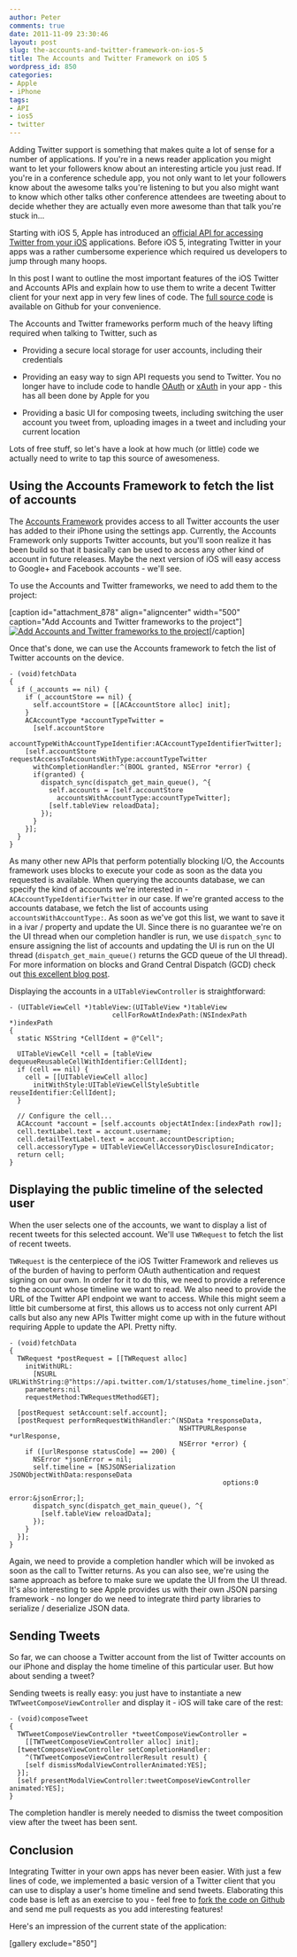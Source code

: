 ```yaml
---
author: Peter
comments: true
date: 2011-11-09 23:30:46
layout: post
slug: the-accounts-and-twitter-framework-on-ios-5
title: The Accounts and Twitter Framework on iOS 5
wordpress_id: 850
categories:
- Apple
- iPhone
tags:
- API
- ios5
- twitter
---
```


Adding Twitter support is something that makes quite a lot of sense for a number of applications. If you're in a news reader application you might want to let your followers know about an interesting article you just read. If you're in a conference schedule app, you not only want to let your followers know about the awesome talks you're listening to but you also might want to know which other talks other conference attendees are tweeting about to decide whether they are actually even more awesome than that talk you're stuck in...
<!-- more -->
Starting with iOS 5, Apple has introduced an [official API for accessing Twitter from your iOS](http://developer.apple.com/library/ios/#documentation/Twitter/Reference/TwitterFrameworkReference/_index.html) applications. Before iOS 5, integrating Twitter in your apps was a rather cumbersome experience which required us developers to jump through many hoops.

In this post I want to outline the most important features of the iOS Twitter and Accounts APIs and explain how to use them to write a decent Twitter client for your next app in very few lines of code. The [full source code](http://github.com/peterfriese/TwitterClient) is available on Github for your convenience.

The Accounts and Twitter frameworks perform much of the heavy lifting required when talking to Twitter, such as



	
  * Providing a secure local storage for user accounts, including their credentials

	
  * Providing an easy way to sign API requests you send to Twitter. You no longer have to include code to handle [OAuth](https://dev.twitter.com/docs/auth/oauth/faq) or [xAuth](https://dev.twitter.com/docs/oauth/xauth) in your app - this has all been done by Apple for you

	
  * Providing a basic UI for composing tweets, including switching the user account you tweet from, uploading images in a tweet and including your current location



Lots of free stuff, so let's have a look at how much (or little) code we actually need to write to tap this source of awesomeness.



## Using the Accounts Framework to fetch the list of accounts


The [Accounts Framework](http://developer.apple.com/library/ios/#documentation/Accounts/Reference/AccountsFrameworkRef/_index.html) provides access to all Twitter accounts the user has added to their iPhone using the settings app. Currently, the Accounts Framework only supports Twitter accounts, but you'll soon realize it has been build so that it basically can be used to access any other kind of account in future releases. Maybe the next version of iOS will easy access to Google+ and Facebook accounts -  we'll see.

To use the Accounts and Twitter frameworks, we need to add them to the project:

[caption id="attachment_878" align="aligncenter" width="500" caption="Add Accounts and Twitter frameworks to the project"][![Add Accounts and Twitter frameworks to the project](http://www.peterfriese.de/wp-content/AddTwitterAccounts.png)](http://www.peterfriese.de/wp-content/AddTwitterAccounts.png)[/caption]

Once that's done, we can use the Accounts framework to fetch the list of Twitter accounts on the device.


    
    - (void)fetchData
    {
      if (_accounts == nil) {
        if (_accountStore == nil) {
          self.accountStore = [[ACAccountStore alloc] init];
        }
        ACAccountType *accountTypeTwitter = 
          [self.accountStore
            accountTypeWithAccountTypeIdentifier:ACAccountTypeIdentifierTwitter];
        [self.accountStore requestAccessToAccountsWithType:accountTypeTwitter
          withCompletionHandler:^(BOOL granted, NSError *error) {
          if(granted) {
            dispatch_sync(dispatch_get_main_queue(), ^{
              self.accounts = [self.accountStore
                accountsWithAccountType:accountTypeTwitter];
              [self.tableView reloadData]; 
            });
          }
        }];
      }
    }



As many other new APIs that perform potentially blocking I/O, the Accounts framework uses blocks to execute your code as soon as the data you requested is available. When querying the accounts database, we can specify the kind of accounts we're interested in - `ACAccountTypeIdentifierTwitter` in our case. If we're granted access to the accounts database, we fetch the list of accounts using `accountsWithAccountType:`. As soon as we've got this list, we want to save it in a ivar / property and update the UI. Since there is no guarantee we're on the UI thread when our completion handler is run, we use `dispatch_sync` to ensure assigning the list of accounts and updating the UI is run on the UI thread (`dispatch_get_main_queue()` returns the GCD queue of the UI thread). For more information on blocks and Grand Central Dispatch (GCD) check out [this excellent blog post](http://www.mikeash.com/pyblog/friday-qa-2009-08-28-intro-to-grand-central-dispatch-part-i-basics-and-dispatch-queues.html). 

Displaying the accounts in a `UITableViewController` is straightforward:

    
    - (UITableViewCell *)tableView:(UITableView *)tableView
                              cellForRowAtIndexPath:(NSIndexPath *)indexPath
    {
      static NSString *CellIdent = @"Cell";
        
      UITableViewCell *cell = [tableView dequeueReusableCellWithIdentifier:CellIdent];
      if (cell == nil) {
        cell = [[UITableViewCell alloc] 
          initWithStyle:UITableViewCellStyleSubtitle reuseIdentifier:CellIdent];
      }
        
      // Configure the cell...
      ACAccount *account = [self.accounts objectAtIndex:[indexPath row]];
      cell.textLabel.text = account.username;
      cell.detailTextLabel.text = account.accountDescription;
      cell.accessoryType = UITableViewCellAccessoryDisclosureIndicator;
      return cell;
    }





## Displaying the public timeline of the selected user


When the user selects one of the accounts, we want to display a list of recent tweets for this selected account. We'll use `TWRequest` to fetch the list of recent tweets. 

`TWRequest` is the centerpiece of the iOS Twitter Framework and relieves us of the burden of having to perform OAuth authentication and request signing on our own. In order for it to do this, we need to provide a reference to the account whose timeline we want to read. We also need to provide the URL of the Twitter API endpoint we want to access. While this might seem a little bit cumbersome at first, this allows us to access not only current API calls but also any new APIs Twitter might come up with in the future without requiring Apple to update the API. Pretty nifty.


    
    - (void)fetchData
    {
      TWRequest *postRequest = [[TWRequest alloc] 
        initWithURL:
          [NSURL URLWithString:@"https://api.twitter.com/1/statuses/home_timeline.json"] 
        parameters:nil 
        requestMethod:TWRequestMethodGET];
    
      [postRequest setAccount:self.account];    
      [postRequest performRequestWithHandler:^(NSData *responseData, 
                                               NSHTTPURLResponse *urlResponse, 
                                               NSError *error) {
        if ([urlResponse statusCode] == 200) {
          NSError *jsonError = nil;
          self.timeline = [NSJSONSerialization JSONObjectWithData:responseData 
                                                          options:0 
                                                            error:&jsonError;];
          dispatch_sync(dispatch_get_main_queue(), ^{
            [self.tableView reloadData];
          });
        }
      }];
    }



Again, we need to provide a completion handler which will be invoked as soon as the call to Twitter returns. As you can also see, we're using the same approach as before to make sure we update the UI from the UI thread. It's also interesting to see Apple provides us with their own JSON parsing framework - no longer do we need to integrate third party libraries to serialize / deserialize JSON data.



## Sending Tweets


So far, we can choose a Twitter account from the list of Twitter accounts on our iPhone and display the home timeline of this particular user. But how about sending a tweet?

Sending tweets is really easy: you just have to instantiate a new `TWTweetComposeViewController` and display it - iOS will take care of the rest:


    
    - (void)composeTweet
    {
      TWTweetComposeViewController *tweetComposeViewController = 
        [[TWTweetComposeViewController alloc] init];
      [tweetComposeViewController setCompletionHandler:
        ^(TWTweetComposeViewControllerResult result) {
        [self dismissModalViewControllerAnimated:YES];
      }];
      [self presentModalViewController:tweetComposeViewController animated:YES];
    }



The completion handler is merely needed to dismiss the tweet composition view after the tweet has been sent.



## Conclusion


Integrating Twitter in your own apps has never been easier. With just a few lines of code, we implemented a basic version of a Twitter client that you can use to display a user's home timeline and send tweets. Elaborating this code base is left as an exercise to you - feel free to [fork the code on Github](http://github.com/peterfriese/TwitterClient) and send me pull requests as you add interesting features!

Here's an impression of the current state of the application:

[gallery exclude="850"]
